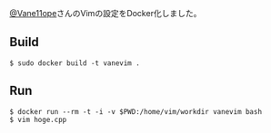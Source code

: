 [@Vane11ope](https://twitter.com/Vane11ope)さんのVimの設定をDocker化しました。

## Build
```
$ sudo docker build -t vanevim .
```

## Run
```
$ docker run --rm -t -i -v $PWD:/home/vim/workdir vanevim bash
$ vim hoge.cpp
```